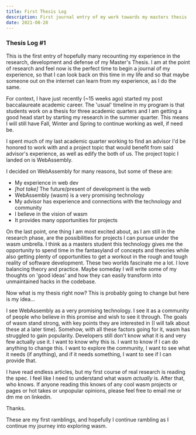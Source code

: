 ```yaml
---
title: First Thesis Log
description: First journal entry of my work towards my masters thesis
date: 2021-08-28
---
```


### Thesis Log #1

This is the first entry of hopefully many recounting my experience in the research, development and defense of my Master's Thesis. I am at the point of research and feel now is the perfect time to begin a journal of my experience, so that I can look back on this time in my life and so that maybe someone out on the internet can learn from my experience, as I do the same.

For context, I have just recently (~15 weeks ago) started my post baccalaureate academic career. The 'usual' timeline in my program is that students work on a thesis for three academic quarters and I am getting a good head start by starting my research in the summer quarter. This means I will still have Fall, Winter and Spring to continue working as well, if need be.

I spent much of my last academic quarter working to find an advisor I'd be honored to work with and a project topic that would benefit from said advisor's experience, as well as edify the both of us. The project topic I landed on is WebAssembly.

I decided on WebAssembly for many reasons, but some of these are:

- My experience in web dev
- _[hot take]_ The future/present of development is the web
- WebAssembly (wasm) is a very promising technology
- My advisor has experience and connections with the technology and community
- I believe in the vision of wasm
- It provides many opportunities for projects

On the last point, one thing I am most excited about, as I am still in the research phase, are the possibilities for projects I can pursue under the wasm umbrella. I think as a masters student this technology gives me the opportunity to spend time in the fantasyland of concepts and theories while also getting plenty of opportunities to get a workout in the rough and tough reality of software development. These two worlds fascinate me a lot. I love balancing theory and practice. Maybe someday I will write some of my thoughts on 'good ideas' and how they can easily transform into unmaintained hacks in the codebase.

Now what is my thesis right now? This is probably going to change but here is my idea...

I see WebAssembly as a very promising technology. I see it as a community of people who believe in this promise and wish to see it through. The goals of wasm stand strong, with key points they are interested in (I will talk about these at a later time). Somehow, with all these factors going for it, wasm has struggled to gain popularity. Developers still don't know what it is and very few actually use it. I want to know why this is. I want to know if I can do anything to change this. I want to explore the community, I want to see what it needs (if anything), and if it needs something, I want to see if I can provide that.

I have read endless articles, but my first course of real research is reading the spec. I feel like I need to understand what wasm _actually_ is. After that, who knows. If anyone reading this knows of any cool wasm projects or pages or hot takes or unpopular opinions, please feel free to email me or dm me on linkedin.

Thanks.

These are my first ramblings, and hopefully I continue rambling as I continue my journey into exploring wasm.
